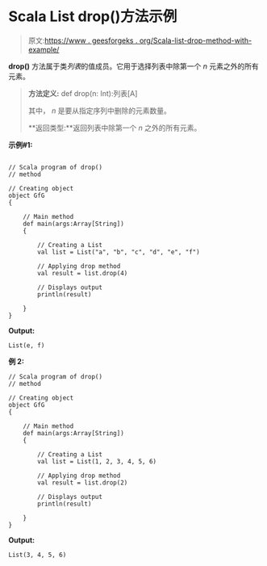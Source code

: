 # Scala List drop()方法示例

> 原文:[https://www . geesforgeks . org/Scala-list-drop-method-with-example/](https://www.geeksforgeeks.org/scala-list-drop-method-with-example/)

**drop()** 方法属于类*列表*的值成员。它用于选择列表中除第一个 *n* 元素之外的所有元素。

> **方法定义:** def drop(n: Int):列表[A]
> 
> 其中， *n* 是要从指定序列中删除的元素数量。
> 
> **返回类型:**返回列表中除第一个 *n* 之外的所有元素。

**示例#1:**

```

// Scala program of drop()
// method

// Creating object
object GfG
{ 

    // Main method
    def main(args:Array[String])
    {

        // Creating a List 
        val list = List("a", "b", "c", "d", "e", "f")

        // Applying drop method 
        val result = list.drop(4)

        // Displays output
        println(result)

    }
}
```

**Output:**

```
List(e, f)

```

**例 2:**

```
// Scala program of drop()
// method

// Creating object
object GfG
{ 

    // Main method
    def main(args:Array[String])
    {

        // Creating a List 
        val list = List(1, 2, 3, 4, 5, 6)

        // Applying drop method 
        val result = list.drop(2)

        // Displays output
        println(result)

    }
}
```

**Output:**

```
List(3, 4, 5, 6)

```